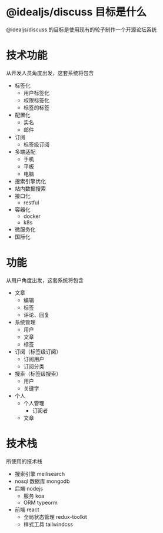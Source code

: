 # @idealjs/discuss 目标是什么

@idealjs/discuss 的目标是使用现有的轮子制作一个开源论坛系统

# 技术功能

从开发人员角度出发，这套系统将包含

- 标签化
  - 用户标签化
  - 权限标签化
  - 标签的标签
- 配置化
  - 实名
  - 邮件
- 订阅
  - 标签级订阅
- 多端适配
  - 手机
  - 平板
  - 电脑
- 搜索引擎优化
- 站内数据搜索
- 接口化
  - restful
- 容器化
  - docker
  - k8s
- 微服务化
- 国际化

# 功能

从用户角度出发，这套系统将包含

- 文章
  - 编辑
  - 标签
  - 评论、回复
- 系统管理
  - 用户
  - 文章
  - 标签
- 订阅（标签级订阅）
  - 订阅用户
  - 订阅分类
- 搜索（标签级搜索）
  - 用户
  - 关键字
- 个人
  - 个人管理
    - 订阅者
  - 文章

# 技术栈

所使用的技术栈

- 搜索引擎 meilisearch
- nosql 数据库 mongodb
- 后端 nodejs
  - 服务 koa
  - ORM typeorm
- 前端 react
  - 全局状态管理 redux-toolkit
  - 样式工具 tailwindcss
